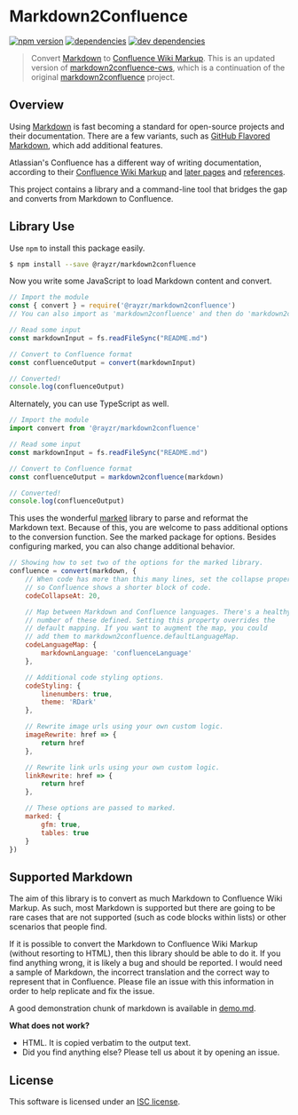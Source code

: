 # Markdown2Confluence

[![npm version](https://img.shields.io/npm/v/@rayzr/markdown2confluence.svg)](https://npmjs.org/package/@rayzr/minecraft2confluence)
[![dependencies](https://img.shields.io/david/Rayzr522/markdown2confluence.svg)](https://david-dm.org/Rayzr522/markdown2confluence)
[![dev dependencies](https://img.shields.io/david/dev/Rayzr522/markdown2confluence.svg)](https://david-dm.org/Rayzr522/markdown2confluence#info=devDependencies)

> Convert [Markdown] to [Confluence Wiki Markup]. This is an updated version of [markdown2confluence-cws](https://github.com/connected-world-services/markdown2confluence-cws), which is a continuation of the original [markdown2confluence](https://github.com/chunpu/markdown2confluence) project.

## Overview

Using [Markdown] is fast becoming a standard for open-source projects and their documentation. There are a few variants, such as [GitHub Flavored Markdown], which add additional features.

Atlassian's Confluence has a different way of writing documentation, according to their [Confluence Wiki Markup] and [later pages](https://confluence.atlassian.com/display/DOC/Confluence+Wiki+Markup) and [references](https://roundcorner.atlassian.net/secure/WikiRendererHelpAction.jspa?section=all).

This project contains a library and a command-line tool that bridges the gap and converts from Markdown to Confluence.


## Library Use

Use `npm` to install this package easily.

```bash
$ npm install --save @rayzr/markdown2confluence
```

Now you write some JavaScript to load Markdown content and convert.

```js
// Import the module
const { convert } = require('@rayzr/markdown2confluence')
// You can also import as 'markdown2confluence' and then do 'markdown2confluence.convert'

// Read some input
const markdownInput = fs.readFileSync("README.md")

// Convert to Confluence format
const confluenceOutput = convert(markdownInput)

// Converted!
console.log(confluenceOutput)
```

Alternately, you can use TypeScript as well.

```ts
// Import the module
import convert from '@rayzr/markdown2confluence'

// Read some input
const markdownInput = fs.readFileSync("README.md")

// Convert to Confluence format
const confluenceOutput = markdown2confluence(markdown)

// Converted!
console.log(confluenceOutput)
```

This uses the wonderful [marked](https://www.npmjs.com/package/marked) library to parse and reformat the Markdown text. Because of this, you are welcome to pass additional options to the conversion function. See the marked package for options. Besides configuring marked, you can also change additional behavior.

```js
// Showing how to set two of the options for the marked library.
confluence = convert(markdown, {
    // When code has more than this many lines, set the collapse property
    // so Confluence shows a shorter block of code.
    codeCollapseAt: 20,

    // Map between Markdown and Confluence languages. There's a healthy
    // number of these defined. Setting this property overrides the
    // default mapping. If you want to augment the map, you could
    // add them to markdown2confluence.defaultLanguageMap.
    codeLanguageMap: {
        markdownLanguage: 'confluenceLanguage'
    },

    // Additional code styling options.
    codeStyling: {
        linenumbers: true,
        theme: 'RDark'
    },

    // Rewrite image urls using your own custom logic.
    imageRewrite: href => {
        return href
    },

    // Rewrite link urls using your own custom logic.
    linkRewrite: href => {
        return href
    },

    // These options are passed to marked.
    marked: {
        gfm: true,
        tables: true
    }
})
```

## Supported Markdown

The aim of this library is to convert as much Markdown to Confluence Wiki Markup. As such, most Markdown is supported but there are going to be rare cases that are not supported (such as code blocks within lists) or other scenarios that people find.

If it is possible to convert the Markdown to Confluence Wiki Markup (without resorting to HTML), then this library should be able to do it. If you find anything wrong, it is likely a bug and should be reported. I would need a sample of Markdown, the incorrect translation and the correct way to represent that in Confluence. Please file an issue with this information in order to help replicate and fix the issue.

A good demonstration chunk of markdown is available in [demo.md](demo.md).

**What does not work?**

* HTML. It is copied verbatim to the output text.
* Did you find anything else? Please tell us about it by opening an issue.


## License

This software is licensed under an [ISC license][LICENSE].


[Markdown]: http://daringfireball.net/projects/markdown/syntax
[Confluence Wiki Markup]: https://confluence.atlassian.com/display/CONF42/Confluence+Wiki+Markup
[GitHub Flavored Markdown]: https://guides.github.com/features/mastering-markdown/
[LICENSE]: LICENSE.md
